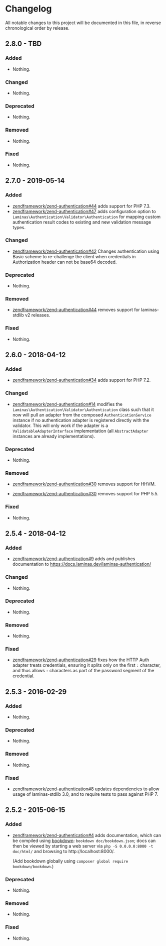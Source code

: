 # Changelog

All notable changes to this project will be documented in this file, in reverse chronological order by release.

## 2.8.0 - TBD

### Added

- Nothing.

### Changed

- Nothing.

### Deprecated

- Nothing.

### Removed

- Nothing.

### Fixed

- Nothing.

## 2.7.0 - 2019-05-14

### Added

- [zendframework/zend-authentication#44](https://github.com/zendframework/zend-authentication/pull/44) adds support for PHP 7.3.
- [zendframework/zend-authentication#47](https://github.com/zendframework/zend-authentication/pull/47) adds
  configuration option to `Laminas\Authentication\Validator\Authentication` for
  mapping custom authentication result codes to existing and new validation
  message types.

### Changed

- [zendframework/zend-authentication#42](https://github.com/zendframework/zend-authentication/pull/42) Changes authentication using Basic scheme
  to re-challenge the client when credentials in Authorization header can not be base64 decoded.

### Deprecated

- Nothing.

### Removed

- [zendframework/zend-authentication#44](https://github.com/zendframework/zend-authentication/pull/44) removes support for laminas-stdlib v2 releases.

### Fixed

- Nothing.

## 2.6.0 - 2018-04-12

### Added

- [zendframework/zend-authentication#34](https://github.com/zendframework/zend-authentication/pull/34) adds support for PHP 7.2.

### Changed

- [zendframework/zend-authentication#14](https://github.com/zendframework/zend-authentication/pull/14) modifies the `Laminas\Authentication\Validator\Authentication` class such that
  it now will pull an adapter from the composed `AuthenticationService` instance if no
  authentication adapter is registered directly with the validator. This will only work
  if the adapter is a `ValidatableAdapterInterface` implementation (all `AbstractAdapter`
  instances are already implementations).

### Deprecated

- Nothing.

### Removed

- [zendframework/zend-authentication#30](https://github.com/zendframework/zend-authentication/pull/30) removes support for HHVM.

- [zendframework/zend-authentication#30](https://github.com/zendframework/zend-authentication/pull/30) removes support for PHP 5.5.

### Fixed

- Nothing.

## 2.5.4 - 2018-04-12

### Added

- [zendframework/zend-authentication#9](https://github.com/zendframework/zend-authentication/pull/9) adds and
  publishes documentation to https://docs.laminas.dev/laminas-authentication/

### Changed

- Nothing.

### Deprecated

- Nothing.

### Removed

- Nothing.

### Fixed

- [zendframework/zend-authentication#29](https://github.com/zendframework/zend-authentication/pull/29) fixes how the HTTP Auth adapter treats credentials,
  ensuring it splits only on the first `:` character, and thus allows `:` characters
  as part of the password segment of the credential.

## 2.5.3 - 2016-02-29

### Added

- Nothing.

### Deprecated

- Nothing.

### Removed

- Nothing.

### Fixed

- [zendframework/zend-authentication#8](https://github.com/zendframework/zend-authentication/pull/8) updates
  dependencies to allow usage of laminas-stdlib 3.0, and to require tests to
  pass against PHP 7.

## 2.5.2 - 2015-06-15

### Added

- [zendframework/zend-authentication#4](https://github.com/zendframework/zend-authentication/pull/4) adds
  documentation, which can be compiled using [bookdown](http://bookdown.io):
  `bookdown doc/bookdown.json`; docs can then be viewed by starting a web server
  via `php -S 0.0.0.0:8000 -t doc/html/` and browsing to http://localhost:8000/.

  (Add bookdown globally using `composer global require bookdown/bookdown`.)

### Deprecated

- Nothing.

### Removed

- Nothing.

### Fixed

- Nothing.
